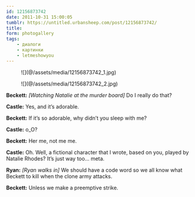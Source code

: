 ```yaml
---
id: 12156873742
date: 2011-10-31 15:00:05
tumblr: https://untitled.urbansheep.com/post/12156873742/
title:
form: photogallery
tags:
    - диалоги
    - картинки
    - letmeshowyou
---
```


<div class="gallery">
<figure>
![](@/assets/media/12156873742_1.jpg)
</figure>
<figure>
![](@/assets/media/12156873742_2.jpg)
</figure>
</div>

<p><strong>Beckett:</strong> <em>[Watching Natalie at the murder board]</em> Do I really do that?</p>
<p><strong>Castle:</strong> Yes, and it&rsquo;s adorable.</p>
<p><strong>Beckett:</strong> If it&rsquo;s so adorable, why didn&rsquo;t you sleep with me?</p>
<p><strong>Castle:</strong> o_O?</p>
<p><strong>Beckett:</strong> Her me, not me me.</p>
<p><strong>Castle:</strong> Oh. Well, a fictional character that I wrote, based on you, played by Natalie Rhodes? It&rsquo;s just way too&hellip; meta.</p>
<p><strong>Ryan:</strong> <i>[Ryan walks in]</i> We should have a code word so we all know what Beckett to kill when the clone army attacks.</p>
<p><strong>Beckett:</strong> Unless we make a preemptive strike.</p>
